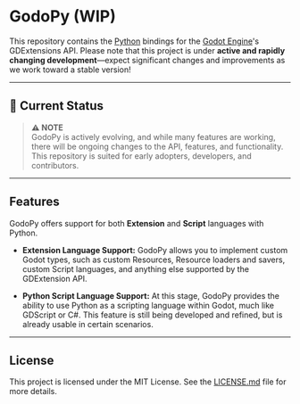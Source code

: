# GodoPy (WIP)

This repository contains the [Python](https://www.python.org) bindings for the [Godot Engine](http://godotengine.org)'s GDExtensions API. Please note that this project is under **active and rapidly changing development**—expect significant changes and improvements as we work toward a stable version!

---

## 🚧 Current Status

> **⚠️ NOTE**  
> GodoPy is actively evolving, and while many features are working, there will be ongoing changes to the API, features, and functionality. This repository is suited for early adopters, developers, and contributors.

---

## Features

GodoPy offers support for both **Extension** and **Script** languages with Python.

- **Extension Language Support:** GodoPy allows you to implement custom Godot types, such as custom Resources, Resource loaders and savers, custom Script languages, and anything else supported by the GDExtension API.

- **Python Script Language Support:** At this stage, GodoPy provides the ability to use Python as a scripting language within Godot, much like GDScript or C#. This feature is still being developed and refined, but is already usable in certain scenarios.

---

## License

This project is licensed under the MIT License. See the [LICENSE.md](LICENSE.md) file for more details.
